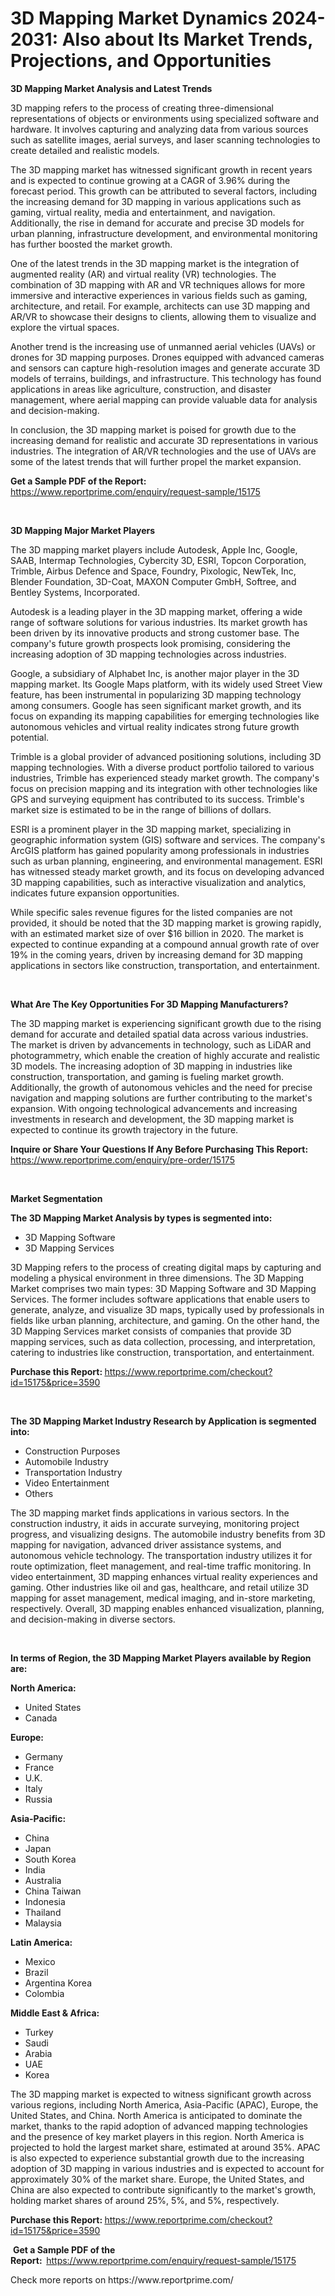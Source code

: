 <p><h1>3D Mapping Market Dynamics 2024-2031: Also about Its Market Trends, Projections, and Opportunities</h1></p><p><strong>3D Mapping Market Analysis and Latest Trends</strong></p>
<p><p>3D mapping refers to the process of creating three-dimensional representations of objects or environments using specialized software and hardware. It involves capturing and analyzing data from various sources such as satellite images, aerial surveys, and laser scanning technologies to create detailed and realistic models.</p><p>The 3D mapping market has witnessed significant growth in recent years and is expected to continue growing at a CAGR of 3.96% during the forecast period. This growth can be attributed to several factors, including the increasing demand for 3D mapping in various applications such as gaming, virtual reality, media and entertainment, and navigation. Additionally, the rise in demand for accurate and precise 3D models for urban planning, infrastructure development, and environmental monitoring has further boosted the market growth.</p><p>One of the latest trends in the 3D mapping market is the integration of augmented reality (AR) and virtual reality (VR) technologies. The combination of 3D mapping with AR and VR techniques allows for more immersive and interactive experiences in various fields such as gaming, architecture, and retail. For example, architects can use 3D mapping and AR/VR to showcase their designs to clients, allowing them to visualize and explore the virtual spaces.</p><p>Another trend is the increasing use of unmanned aerial vehicles (UAVs) or drones for 3D mapping purposes. Drones equipped with advanced cameras and sensors can capture high-resolution images and generate accurate 3D models of terrains, buildings, and infrastructure. This technology has found applications in areas like agriculture, construction, and disaster management, where aerial mapping can provide valuable data for analysis and decision-making.</p><p>In conclusion, the 3D mapping market is poised for growth due to the increasing demand for realistic and accurate 3D representations in various industries. The integration of AR/VR technologies and the use of UAVs are some of the latest trends that will further propel the market expansion.</p></p>
<p><strong>Get a Sample PDF of the Report:&nbsp;</strong> <a href="https://www.reportprime.com/enquiry/request-sample/15175">https://www.reportprime.com/enquiry/request-sample/15175</a></p>
<p>&nbsp;</p>
<p><strong>3D Mapping Major Market Players</strong></p>
<p><p>The 3D mapping market players include Autodesk, Apple Inc, Google, SAAB, Intermap Technologies, Cybercity 3D, ESRI, Topcon Corporation, Trimble, Airbus Defence and Space, Foundry, Pixologic, NewTek, Inc, Blender Foundation, 3D-Coat, MAXON Computer GmbH, Softree, and Bentley Systems, Incorporated.</p><p>Autodesk is a leading player in the 3D mapping market, offering a wide range of software solutions for various industries. Its market growth has been driven by its innovative products and strong customer base. The company's future growth prospects look promising, considering the increasing adoption of 3D mapping technologies across industries.</p><p>Google, a subsidiary of Alphabet Inc, is another major player in the 3D mapping market. Its Google Maps platform, with its widely used Street View feature, has been instrumental in popularizing 3D mapping technology among consumers. Google has seen significant market growth, and its focus on expanding its mapping capabilities for emerging technologies like autonomous vehicles and virtual reality indicates strong future growth potential.</p><p>Trimble is a global provider of advanced positioning solutions, including 3D mapping technologies. With a diverse product portfolio tailored to various industries, Trimble has experienced steady market growth. The company's focus on precision mapping and its integration with other technologies like GPS and surveying equipment has contributed to its success. Trimble's market size is estimated to be in the range of billions of dollars.</p><p>ESRI is a prominent player in the 3D mapping market, specializing in geographic information system (GIS) software and services. The company's ArcGIS platform has gained popularity among professionals in industries such as urban planning, engineering, and environmental management. ESRI has witnessed steady market growth, and its focus on developing advanced 3D mapping capabilities, such as interactive visualization and analytics, indicates future expansion opportunities.</p><p>While specific sales revenue figures for the listed companies are not provided, it should be noted that the 3D mapping market is growing rapidly, with an estimated market size of over $16 billion in 2020. The market is expected to continue expanding at a compound annual growth rate of over 19% in the coming years, driven by increasing demand for 3D mapping applications in sectors like construction, transportation, and entertainment.</p></p>
<p>&nbsp;</p>
<p><strong>What Are The Key Opportunities For 3D Mapping Manufacturers?</strong></p>
<p><p>The 3D mapping market is experiencing significant growth due to the rising demand for accurate and detailed spatial data across various industries. The market is driven by advancements in technology, such as LiDAR and photogrammetry, which enable the creation of highly accurate and realistic 3D models. The increasing adoption of 3D mapping in industries like construction, transportation, and gaming is fueling market growth. Additionally, the growth of autonomous vehicles and the need for precise navigation and mapping solutions are further contributing to the market's expansion. With ongoing technological advancements and increasing investments in research and development, the 3D mapping market is expected to continue its growth trajectory in the future.</p></p>
<p><strong>Inquire or Share Your Questions If Any Before Purchasing This Report:</strong> <a href="https://www.reportprime.com/enquiry/pre-order/15175">https://www.reportprime.com/enquiry/pre-order/15175</a></p>
<p>&nbsp;</p>
<p><strong>Market Segmentation</strong></p>
<p><strong>The 3D Mapping Market Analysis by types is segmented into:</strong></p>
<p><ul><li>3D Mapping Software</li><li>3D Mapping Services</li></ul></p>
<p><p>3D Mapping refers to the process of creating digital maps by capturing and modeling a physical environment in three dimensions. The 3D Mapping Market comprises two main types: 3D Mapping Software and 3D Mapping Services. The former includes software applications that enable users to generate, analyze, and visualize 3D maps, typically used by professionals in fields like urban planning, architecture, and gaming. On the other hand, the 3D Mapping Services market consists of companies that provide 3D mapping services, such as data collection, processing, and interpretation, catering to industries like construction, transportation, and entertainment.</p></p>
<p><strong>Purchase this Report:&nbsp;</strong><a href="https://www.reportprime.com/checkout?id=15175&price=3590">https://www.reportprime.com/checkout?id=15175&price=3590</a></p>
<p>&nbsp;</p>
<p><strong>The 3D Mapping Market Industry Research by Application is segmented into:</strong></p>
<p><ul><li>Construction Purposes</li><li>Automobile Industry</li><li>Transportation Industry</li><li>Video Entertainment</li><li>Others</li></ul></p>
<p><p>The 3D mapping market finds applications in various sectors. In the construction industry, it aids in accurate surveying, monitoring project progress, and visualizing designs. The automobile industry benefits from 3D mapping for navigation, advanced driver assistance systems, and autonomous vehicle technology. The transportation industry utilizes it for route optimization, fleet management, and real-time traffic monitoring. In video entertainment, 3D mapping enhances virtual reality experiences and gaming. Other industries like oil and gas, healthcare, and retail utilize 3D mapping for asset management, medical imaging, and in-store marketing, respectively. Overall, 3D mapping enables enhanced visualization, planning, and decision-making in diverse sectors.</p></p>
<p>&nbsp;</p>
<p><strong>In terms of Region, the 3D Mapping Market Players available by Region are:</strong></p>
<p>
    <p> <strong> North America: </strong>
        <ul>
            <li>United States</li>
            <li>Canada</li>
        </ul>
        </p> 
    <p> <strong> Europe: </strong>
        <ul>
            <li>Germany</li>
            <li>France</li>
            <li>U.K.</li>
            <li>Italy</li>
            <li>Russia</li>
        </ul>
        </p> 
    <p> <strong> Asia-Pacific: </strong>
        <ul>
            <li>China</li>
            <li>Japan</li>
            <li>South Korea</li>
            <li>India</li>
            <li>Australia</li>
            <li>China Taiwan</li>
            <li>Indonesia</li>
            <li>Thailand</li>
            <li>Malaysia</li>
        </ul>
        </p> 
    <p> <strong> Latin America: </strong>
        <ul>
            <li>Mexico</li>
            <li>Brazil</li>
            <li>Argentina Korea</li>
            <li>Colombia</li>
        </ul>
        </p> 
    <p> <strong> Middle East & Africa: </strong>
        <ul>
            <li>Turkey</li>
            <li>Saudi</li>
            <li>Arabia</li>
            <li>UAE</li>
            <li>Korea</li>
        </ul>
    </p>
    </p>
<p><p>The 3D mapping market is expected to witness significant growth across various regions, including North America, Asia-Pacific (APAC), Europe, the United States, and China. North America is anticipated to dominate the market, thanks to the rapid adoption of advanced mapping technologies and the presence of key market players in this region. North America is projected to hold the largest market share, estimated at around 35%. APAC is also expected to experience substantial growth due to the increasing adoption of 3D mapping in various industries and is expected to account for approximately 30% of the market share. Europe, the United States, and China are also expected to contribute significantly to the market's growth, holding market shares of around 25%, 5%, and 5%, respectively.</p></p>
<p><strong>Purchase this Report: </strong><a href="https://www.reportprime.com/checkout?id=15175&price=3590">https://www.reportprime.com/checkout?id=15175&price=3590</a></p>
<p>&nbsp;<strong>Get a Sample PDF of the Report:&nbsp;&nbsp;</strong><a href="https://www.reportprime.com/enquiry/request-sample/15175">https://www.reportprime.com/enquiry/request-sample/15175</a></p>
<p><strong></strong></p>
<p>Check more reports on https://www.reportprime.com/</p>